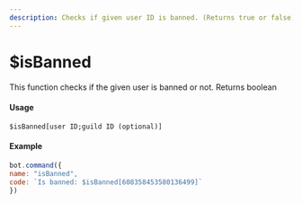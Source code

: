 ```yaml
---
description: Checks if given user ID is banned. (Returns true or false)
---
```


# $isBanned

This  function checks if the given user is banned or not. Returns boolean

#### Usage

```text
$isBanned[user ID;guild ID (optional)]
```

#### Example

```javascript
bot.command({
name: "isBanned",
code: `Is banned: $isBanned[608358453580136499]`
})
```

